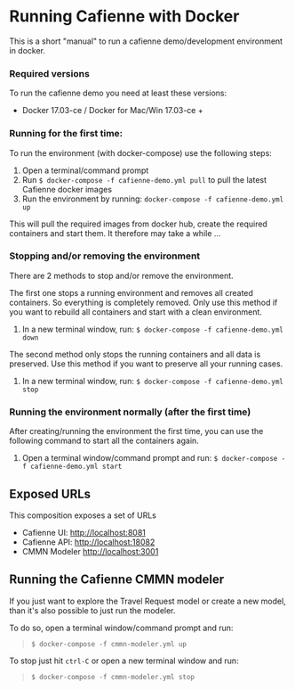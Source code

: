 # Running Cafienne with Docker

This is a short "manual" to run a cafienne demo/development environment in docker.

### Required versions

To run the cafienne demo you need at least these versions:

* Docker 17.03-ce / Docker for Mac/Win 17.03-ce +

### Running for the first time:

To run the environment (with docker-compose) use the following steps:

1. Open a terminal/command prompt
2. Run `$ docker-compose -f cafienne-demo.yml pull` to pull the latest Cafienne docker images
3. Run the environment by running: `docker-compose -f cafienne-demo.yml up`

This will pull the required images from docker hub, create the required containers and start them.
It therefore may take a while ...

### Stopping and/or removing the environment

There are 2 methods to stop and/or remove the environment.

The first one stops a running environment and removes all created containers.
So everything is completely removed. Only use this method if you want to rebuild all
containers and start with a clean environment.

1. In a new terminal window, run: `$ docker-compose -f cafienne-demo.yml down`

The second method only stops the running containers and all data is preserved. Use this method if you want
to preserve all your running cases.

1. In a new terminal window, run: `$ docker-compose -f cafienne-demo.yml stop`

### Running the environment normally (after the first time)

After creating/running the environment the first time, you can use the following
 command to start all the containers again.

1. Open a terminal window/command prompt and run: `$ docker-compose -f cafienne-demo.yml start`

## Exposed URLs

This composition exposes a set of URLs

- Cafienne UI: [http://localhost:8081](http://localhost:8081)
- Cafienne API: [http://localhost:18082](http://localhost:18082)
- CMMN Modeler [http://localhost:3001](http://localhost:3001)

## Running the Cafienne CMMN modeler

If you just want to explore the Travel Request model or create a new model, than it's also possible to just run the modeler.

To do so, open a terminal window/command prompt and run:

> `$ docker-compose -f cmmn-modeler.yml up`

To stop just hit `ctrl-C` or open a new terminal window and run:

> `$ docker-compose -f cmmn-modeler.yml stop`

 
